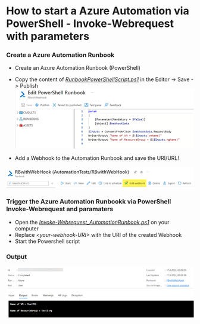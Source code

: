# How to start a Azure Automation via PowerShell - Invoke-Webrequest with parameters
### Create a Azure Automation Runbook
- Create an Azure Automation Runbook (PowerShell)
- Copy the content of [*RunbookPowerShellScript.ps1*](RunbookPowerShellScript.ps1) in the Editor -> Save -> Publish
![Automation Runbook PowerShell Script](assets/AutomationRBpowershell.png)

- Add a Webhook to the Automation Runbook and save the URI/URL!

![Add a webhook](assets/addWebhook.png)

 ### Trigger the Azure Automation Runbookk via PowerShell Invoke-Webrequest and paramaters
- Open the [*Invoke-Webrequest_AutomationRunbook.ps1*](Invoke-Webrequest_AutomationRunbook.ps1) on your computer
- Replace *\<your-webhook-URI\>* with the URI of the created Webhook
- Start the Powershell script

### Output
![Runbook Output](assets/output.png)
